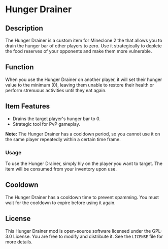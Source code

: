 # Hunger Drainer

## Description
The Hunger Drainer is a custom item for Mineclone 2 the that allows you to drain the hunger bar of other players to zero. Use it strategically to deplete the food reserves of your opponents and make them more vulnerable.

## Function
When you use the Hunger Drainer on another player, it will set their hunger value to the minimum (0), leaving them unable to restore their health or perform strenuous activities until they eat again.

## Item Features
- Drains the target player's hunger bar to 0.
- Strategic tool for PvP gameplay.

**Note:** The Hunger Drainer has a cooldown period, so you cannot use it on the same player repeatedly within a certain time frame.

### Usage
To use the Hunger Drainer, simply hiy on the player you want to target. The item will be consumed from your inventory upon use.

## Cooldown
The Hunger Drainer has a cooldown time to prevent spamming. You must wait for the cooldown to expire before using it again.

## License
This Hunger Drainer mod is open-source software licensed under the GPL-3.0 License. You are free to modify and distribute it. See the `LICENSE` file for more details.
